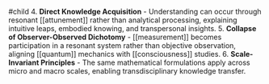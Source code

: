 #child 
4. **Direct Knowledge Acquisition** - Understanding can occur through resonant [[attunement]]  rather than analytical processing, explaining intuitive leaps, embodied knowing, and transpersonal insights.
5. **Collapse of Observer-Observed Dichotomy** - [[measurement]]  becomes participation in a resonant system rather than objective observation, aligning [[quantum]]  mechanics with [[consciousness]]  studies.
6. **Scale-Invariant Principles** - The same mathematical formulations apply across micro and macro scales, enabling transdisciplinary knowledge transfer.